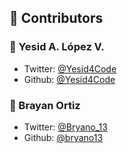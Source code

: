 

## :busts_in_silhouette: Contributors

### :bust_in_silhouette: Yesid A. López V.
* Twitter: <a href="https://twitter.com/Yesid4Code">@Yesid4Code</a>
* Github:  [@Yesid4Code](https://github.com/Yesid4Code)

### :bust_in_silhouette: Brayan Ortiz
* Twitter: [@Bryano_13](https://twitter.com/Bryano_13)
* Github: [@bryano13](https://github.com/bryano13)